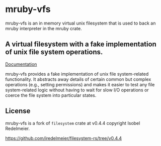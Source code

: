 # mruby-vfs

mruby-vfs is an in memory virtual unix filesystem that is used to back an mruby
interpreter in the mruby crate.

## A virtual filesystem with a fake implementation of unix file system operations.

[Documentation](https://lopopolo.github.io/ferrocarril/mruby_vfs/)

mruby-vfs provides a fake implementation of unix file system-related
functionality. It abstracts away details of certain common but complex
operations (e.g., setting permissions) and makes it easier to test any file
system-related logic without having to wait for slow I/O operations or coerce
the file system into particular states.

## License

mruby-vfs is a fork of `filesystem` crate at v0.4.4 copyright Isobel Redelmeier.

<https://github.com/iredelmeier/filesystem-rs/tree/v0.4.4>
